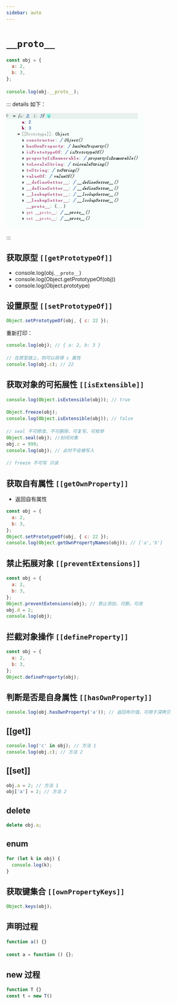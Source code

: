 ```yaml
---
sidebar: auto
---
```


# `__proto__`

```js
const obj = {
  a: 2,
  b: 3,
};

console.log(obj.__proto__);
```

::: details 如下：

![obj-__proto__](/images/javascript/__proto__/obj-__proto__.png)

:::

## 获取原型 `[[getPrototypeOf]]`

- console.log(obj.`__proto__`)
- console.log(Object.getPrototypeOf(obj))
- console.log(Object.prototype)

## 设置原型 `[[setPrototypeOf]]`

```js
Object.setPrototypeOf(obj, { c: 22 });
```

重新打印：

```js
console.log(obj); // { a: 2, b: 3 }

// 在原型链上，则可以获得 c 属性
console.log(obj.c); // 22
```

## 获取对象的可拓展性 `[[isExtensible]]`

```js
console.log(Object.isExtensible(obj)); // true

Object.freeze(obj);
console.log(Object.isExtensible(obj)); // false

// seal 不可修改、不可删除，可复写，可枚举
Object.seal(obj); //封闭对象
obj.c = 999;
console.log(obj); // 此时不会被写入

// freeze 不可写 只读
```

## 获取自有属性 `[[getOwnProperty]]`

- 返回自有属性

```js
const obj = {
  a: 2,
  b: 3,
};
Object.setPrototypeOf(obj, { c: 22 });
console.log(Object.getOwnPropertyNames(obj)); // ['a','b']
```

## 禁止拓展对象 `[[preventExtensions]]`

```js
const obj = {
  a: 2,
  b: 3,
};
Object.preventExtensions(obj); // 禁止添加，可删，可改
obj.d = 2;
console.log(obj);
```

## 拦截对象操作 `[[defineProperty]]`

```js
const obj = {
  a: 2,
  b: 3,
};
Object.defineProperty(obj);
```

## 判断是否是自身属性 `[[hasOwnProperty]]`

```js
console.log(obj.hasOwnProperty('a')); // 返回布尔值，可用于深拷贝
```

## [[get]]

```js
console.log('c' in obj); // 方法 1
console.log(obj.c); // 方法 2
```

## [[set]]

```js
obj.a = 2; // 方法 1
obj['a'] = 2; // 方法 2
```

## delete

```js
delete obj.a;
```

## enum

```js
for (let k in obj) {
  console.log(k);
}
```

## 获取键集合 `[[ownPropertyKeys]]`

```js
Object.keys(obj);
```

## 声明过程

```js
function a() {}

const a = function () {};
```

## new 过程

```js
function T {}
const t = new T()
```
